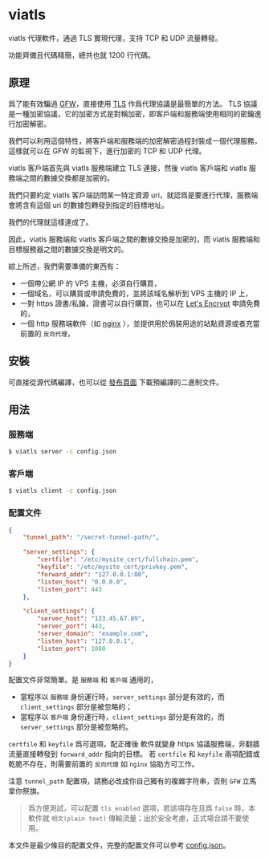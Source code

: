 # viatls

viatls 代理軟件，通過 TLS 實現代理，支持 TCP 和 UDP 流量轉發。

功能齊備且代碼精簡，總共也就 1200 行代碼。

## 原理

爲了能有效騙過 [GFW](https://en.wikipedia.org/wiki/Great_Firewall)，直接使用 [TLS](https://en.wikipedia.org/wiki/Transport_Layer_Security) 作爲代理協議是最簡單的方法。
TLS 協議是一種加密協議，它的加密方式是對稱加密，即客戶端和服務端使用相同的密鑰進行加密解密。

我們可以利用這個特性，將客戶端和服務端的加密解密過程封裝成一個代理服務，這樣就可以在 GFW 的監視下，進行加密的 TCP 和 UDP 代理。

viatls 客戶端首先與 viatls 服務端建立 TLS 連接，然後 viatls 客戶端和 viatls 服務端之間的數據交換都是加密的。

我們只要約定 viatls 客戶端訪問某一特定資源 uri，就認爲是要進行代理，服務端會將含有這個 uri 的數據包轉發到指定的目標地址。

我們的代理就這樣達成了。

因此，viatls 服務端和 viatls 客戶端之間的數據交換是加密的，而 viatls 服務端和目標服務器之間的數據交換是明文的。

綜上所述，我們需要準備的東西有：
- 一個帶公網 IP 的 VPS 主機，必須自行購買，
- 一個域名，可以購買或申請免費的，並將該域名解析到 VPS 主機的 IP 上，
- 一對 https 證書/私鑰，證書可以自行購買，也可以在 [Let's Encrypt](https://letsencrypt.org/) 申請免費的，
- 一個 http 服務端軟件（如 [nginx](https://www.nginx.com/) ），並提供用於僞裝用途的站點資源或者充當前置的 `反向代理`，

## 安裝

可直接從源代碼編譯，也可以從 [發布頁面](https://github.com/ssrlive/viatls/releases) 下載預編譯的二進制文件。

## 用法

### 服務端

```bash
$ viatls server -c config.json
```

### 客戶端

```bash
$ viatls client -c config.json
```

### 配置文件

```json
{
    "tunnel_path": "/secret-tunnel-path/",

    "server_settings": {
        "certfile": "/etc/mysite_cert/fullchain.pem",
        "keyfile": "/etc/mysite_cert/privkey.pem",
        "forward_addr": "127.0.0.1:80",
        "listen_host": "0.0.0.0",
        "listen_port": 443
    },

    "client_settings": {
        "server_host": "123.45.67.89",
        "server_port": 443,
        "server_domain": "example.com",
        "listen_host": "127.0.0.1",
        "listen_port": 1080
    }
}
```
配置文件非常簡單。是 `服務端` 和 `客戶端` 通用的， 
- 當程序以 `服務端` 身份運行時，`server_settings` 部分是有效的，而 `client_settings` 部分是被忽略的；
- 當程序以 `客戶端` 身份運行時，`client_settings` 部分是有效的，而 `server_settings` 部分是被忽略的。

`certfile` 和 `keyfile` 爲可選項，配正確後 軟件就變身 https 協議服務端，非翻牆流量直接轉發到 `forward_addr` 指向的目標。
若 `certfile` 和 `keyfile` 兩項配錯或乾脆不存在，則需要前置的 `反向代理` 如 `nginx` 協助方可工作。

注意 `tunnel_path` 配置項，請務必改成你自己獨有的複雜字符串，否則 `GFW` 立馬拿你祭旗。

> 爲方便測試，可以配置 `tls_enabled` 選項，若該項存在且爲 `false` 時，本軟件就 `明文(plain text)` 傳輸流量；出於安全考慮，正式場合請不要使用。

本文件是最少條目的配置文件，完整的配置文件可以參考 [config.json](config.json)。
